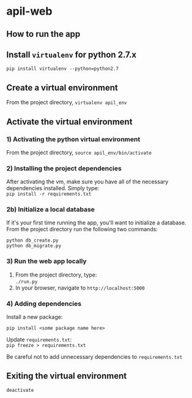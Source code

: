 # apil-web

## How to run the app
## Install `virtualenv` for python 2.7.x

`pip install virtualenv --python=python2.7`

## Create a virtual environment

From the project directory, `virtualenv apil_env`
## Activate the virtual environment
### 1) Activating the python virtual environment  

From the project directory, `source apil_env/bin/activate`

### 2) Installing the project dependencies

After activating the vm, make sure you have all of the necessary dependencies installed.  Simply type:  
`pip install -r requirements.txt`

### 2b) Initialize a local database

If it's your first time running the app, you'll want to initialize a database.  From the project directory run the following two commands:

`python db_create.py`  
`python db_migrate.py`

### 3) Run the web app locally

  1. From the project directory, type:  
`./run.py`  
  2. In your browser, navigate to `http://localhost:5000`

### 4) Adding dependencies

Install a new package:  

`pip install <some package name here>`

Update `requirements.txt`:  
`pip freeze > requirements.txt`

Be careful not to add unnecessary dependencies to `requirements.txt`
## Exiting the virtual environment

`deactivate`
